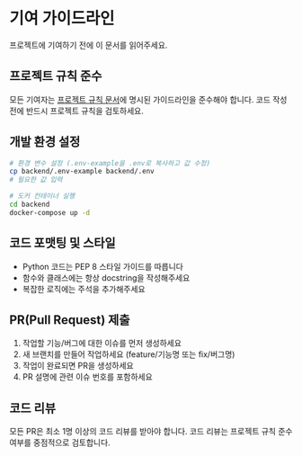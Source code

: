 # 기여 가이드라인

프로젝트에 기여하기 전에 이 문서를 읽어주세요.

## 프로젝트 규칙 준수

모든 기여자는 [프로젝트 규칙 문서](./PROJECT_RULES.md)에 명시된 가이드라인을 준수해야 합니다. 
코드 작성 전에 반드시 프로젝트 규칙을 검토하세요.

## 개발 환경 설정

```bash
# 환경 변수 설정 (.env-example을 .env로 복사하고 값 수정)
cp backend/.env-example backend/.env
# 필요한 값 입력

# 도커 컨테이너 실행
cd backend
docker-compose up -d
```

## 코드 포맷팅 및 스타일

- Python 코드는 PEP 8 스타일 가이드를 따릅니다
- 함수와 클래스에는 항상 docstring을 작성해주세요
- 복잡한 로직에는 주석을 추가해주세요

## PR(Pull Request) 제출

1. 작업할 기능/버그에 대한 이슈를 먼저 생성하세요
2. 새 브랜치를 만들어 작업하세요 (feature/기능명 또는 fix/버그명)
3. 작업이 완료되면 PR을 생성하세요
4. PR 설명에 관련 이슈 번호를 포함하세요

## 코드 리뷰

모든 PR은 최소 1명 이상의 코드 리뷰를 받아야 합니다. 코드 리뷰는 프로젝트 규칙 준수 여부를 중점적으로 검토합니다.